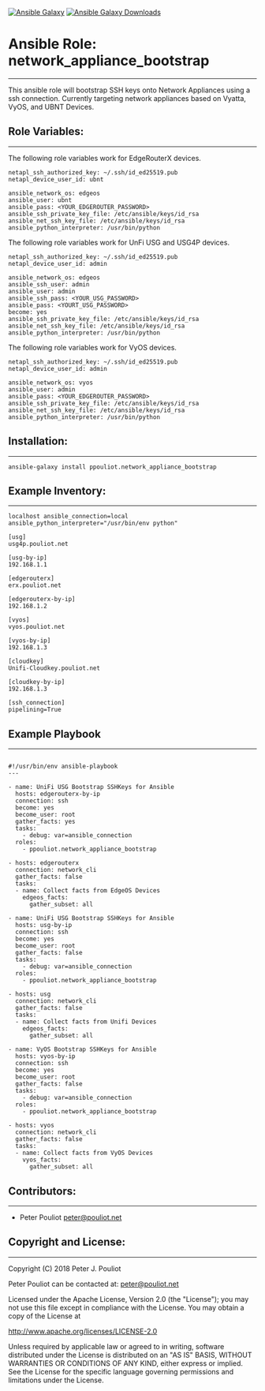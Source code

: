 [![Ansible Galaxy](https://img.shields.io/ansible/role/32750.svg?style=flat)](https://galaxy.ansible.com/ppouliot/network_app_bootstrap/) [![Ansible Galaxy Downloads](https://img.shields.io/ansible/role/d/32750.svg)](https://galaxy.ansible.com/ppouliot/network_appliance_bootstrap/)

# Ansible Role: network_appliance_bootstrap 
-------------------------------------

This ansible role will bootstrap SSH keys onto Network Appliances using a ssh connection.  Currently targeting network appliances based on Vyatta, VyOS, and UBNT Devices.


## Role Variables:
------------------

The following role variables work for EdgeRouterX devices.

```
netapl_ssh_authorized_key: ~/.ssh/id_ed25519.pub
netapl_device_user_id: ubnt

ansible_network_os: edgeos
ansible_user: ubnt
ansible_pass: <YOUR_EDGEROUTER_PASSWORD>
ansible_ssh_private_key_file: /etc/ansible/keys/id_rsa
ansible_net_ssh_key_file: /etc/ansible/keys/id_rsa
ansible_python_interpreter: /usr/bin/python
```

The following role variables work for UnFi USG and USG4P devices.

```
netapl_ssh_authorized_key: ~/.ssh/id_ed25519.pub
netapl_device_user_id: admin

ansible_network_os: edgeos
ansible_ssh_user: admin
ansible_user: admin
ansible_ssh_pass: <YOUR_USG_PASSWORD>
ansible_pass: <YOURT_USG_PASSWORD>
become: yes
ansible_ssh_private_key_file: /etc/ansible/keys/id_rsa
ansible_net_ssh_key_file: /etc/ansible/keys/id_rsa
ansible_python_interpreter: /usr/bin/python
```

The following role variables work for VyOS devices.

```
netapl_ssh_authorized_key: ~/.ssh/id_ed25519.pub
netapl_device_user_id: admin

ansible_network_os: vyos
ansible_user: admin
ansible_pass: <YOUR_EDGEROUTER_PASSWORD>
ansible_ssh_private_key_file: /etc/ansible/keys/id_rsa
ansible_net_ssh_key_file: /etc/ansible/keys/id_rsa
ansible_python_interpreter: /usr/bin/python
```

## Installation:
----------------

```
ansible-galaxy install ppouliot.network_appliance_bootstrap
```

## Example Inventory:
---------------------

```
localhost ansible_connection=local ansible_python_interpreter="/usr/bin/env python"
  
[usg]
usg4p.pouliot.net

[usg-by-ip]
192.168.1.1

[edgerouterx]
erx.pouliot.net

[edgerouterx-by-ip]
192.168.1.2

[vyos]
vyos.pouliot.net

[vyos-by-ip]
192.168.1.3

[cloudkey]
Unifi-Cloudkey.pouliot.net

[cloudkey-by-ip]
192.168.1.3

[ssh_connection]
pipelining=True
```

## Example Playbook
-------------------

```

#!/usr/bin/env ansible-playbook
---

- name: UniFi USG Bootstrap SSHKeys for Ansible
  hosts: edgerouterx-by-ip
  connection: ssh
  become: yes
  become_user: root
  gather_facts: yes
  tasks:
    - debug: var=ansible_connection
  roles:
    - ppouliot.network_appliance_bootstrap

- hosts: edgerouterx
  connection: network_cli
  gather_facts: false
  tasks:
  - name: Collect facts from EdgeOS Devices
    edgeos_facts:
      gather_subset: all

- name: UniFi USG Bootstrap SSHKeys for Ansible
  hosts: usg-by-ip
  connection: ssh
  become: yes
  become_user: root
  gather_facts: false
  tasks:
    - debug: var=ansible_connection
  roles:
    - ppouliot.network_appliance_bootstrap

- hosts: usg
  connection: network_cli
  gather_facts: false
  tasks:
  - name: Collect facts from Unifi Devices
    edgeos_facts:
      gather_subset: all

- name: VyOS Bootstrap SSHKeys for Ansible
  hosts: vyos-by-ip
  connection: ssh
  become: yes
  become_user: root
  gather_facts: false
  tasks:
    - debug: var=ansible_connection
  roles:
    - ppouliot.network_appliance_bootstrap

- hosts: vyos
  connection: network_cli
  gather_facts: false
  tasks:
  - name: Collect facts from VyOS Devices
    vyos_facts:
      gather_subset: all

```


## Contributors:
---------------------

 * Peter Pouliot <peter@pouliot.net>

## Copyright and License:
---------------------

Copyright (C) 2018 Peter J. Pouliot

Peter Pouliot can be contacted at: peter@pouliot.net

Licensed under the Apache License, Version 2.0 (the "License");
you may not use this file except in compliance with the License.
You may obtain a copy of the License at

  http://www.apache.org/licenses/LICENSE-2.0

Unless required by applicable law or agreed to in writing, software
distributed under the License is distributed on an "AS IS" BASIS,
WITHOUT WARRANTIES OR CONDITIONS OF ANY KIND, either express or implied.
See the License for the specific language governing permissions and
limitations under the License.

